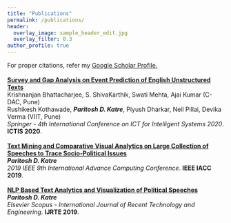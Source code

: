 ```yaml
---
title: "Publications"
permalink: /publications/
header:
  overlay_image: sample_header_edit.jpg
  overlay_filter: 0.3
author_profile: true
---
```


For proper citations, refer my <a href = "https://scholar.google.com/citations?user=UsJddC0AAAAJ&hl=en">Google Scholar Profile.</a>
<br>
<br>
<b>[Survey and Gap Analysis on Event Prediction of English Unstructured Texts](http://katreparitosh.github.io/publication/springer_ictis_2020)</b> <br> 
Krishnanjan Bhattacharjee, S. ShivaKarthik, Swati Mehta, Ajai Kumar (C-DAC, Pune)<br>
Rushikesh Kothawade, <b><i>Paritosh D. Katre</i></b>, Piyush Dharkar, Neil Pillai, Devika Verma (VIIT, Pune)<br>
<i>Springer - 4th International Conference on ICT for Intelligent Systems 2020</i>. <b>ICTIS 2020</b>.
<br>
<br>
<b>[Text Mining and Comparative Visual Analytics on Large Collection of Speeches to Trace Socio-Political Issues](http://katreparitosh.github.io/publication/ieee_iacc_2019)</b> <br> 
<b><i>Paritosh D. Katre</i></b><br>
<i>2019 IEEE 9th International Advance Computing Conference</i>. <b>IEEE IACC 2019</b>.
<br>
<br>
<b>[NLP Based Text Analytics and Visualization of Political Speeches](http://katreparitosh.github.io/publication/ijrte_2019)</b><br> 
<i><b>Paritosh D. Katre</b></i><br>
<i>Elsevier Scopus - International Journal of Recent Technology and Engineering</i>. <b>IJRTE 2019</b>.
<br>
<br>

